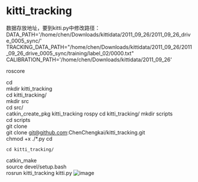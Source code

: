 # kitti_tracking
数据存放地址，要到kitti.py中修改路径：  
DATA_PATH='/home/chen/Downloads/kittidata/2011_09_26/2011_09_26_drive_0005_sync/'  
TRACKING_DATA_PATH="/home/chen/Downloads/kittidata/2011_09_26/2011_09_26_drive_0005_sync/training/label_02/0000.txt"  
CALIBRATION_PATH='/home/chen/Downloads/kittidata/2011_09_26'  


roscore


cd  
mkdir kitti_tracking  
cd kitti_tracking/  
mkdir src  
cd src/  
catkin_create_pkg kitti_tracking rospy
cd kitti_tracking/
mkdir scripts  
cd scripts  
git clone  
git clone git@github.com:ChenChengkai/kitti_tracking.git  
chmod +x ./*.py
cd 
```
cd kitti_tracking/  
```
catkin_make  
source devel/setup.bash  
rosrun kitti_tracking kitti.py
![image](https://github.com/ChenChengkai/kitti_tracking/blob/master/pic/rviz_display.gif)
